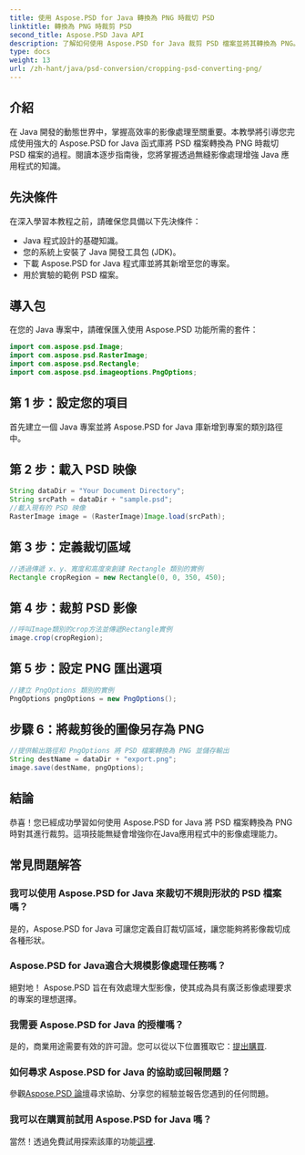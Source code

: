 ```yaml
---
title: 使用 Aspose.PSD for Java 轉換為 PNG 時裁切 PSD
linktitle: 轉換為 PNG 時裁剪 PSD
second_title: Aspose.PSD Java API
description: 了解如何使用 Aspose.PSD for Java 裁剪 PSD 檔案並將其轉換為 PNG。透過高效的影像處理增強您的 Java 應用程式。
type: docs
weight: 13
url: /zh-hant/java/psd-conversion/cropping-psd-converting-png/
---
```

## 介紹
在 Java 開發的動態世界中，掌握高效率的影像處理至關重要。本教學將引導您完成使用強大的 Aspose.PSD for Java 函式庫將 PSD 檔案轉換為 PNG 時裁切 PSD 檔案的過程。閱讀本逐步指南後，您將掌握透過無縫影像處理增強 Java 應用程式的知識。
## 先決條件
在深入學習本教程之前，請確保您具備以下先決條件：
- Java 程式設計的基礎知識。
- 您的系統上安裝了 Java 開發工具包 (JDK)。
- 下載 Aspose.PSD for Java 程式庫並將其新增至您的專案。
- 用於實驗的範例 PSD 檔案。
## 導入包
在您的 Java 專案中，請確保匯入使用 Aspose.PSD 功能所需的套件：
```java
import com.aspose.psd.Image;
import com.aspose.psd.RasterImage;
import com.aspose.psd.Rectangle;
import com.aspose.psd.imageoptions.PngOptions;
```
## 第 1 步：設定您的項目
首先建立一個 Java 專案並將 Aspose.PSD for Java 庫新增到專案的類別路徑中。
## 第 2 步：載入 PSD 映像
```java
String dataDir = "Your Document Directory";
String srcPath = dataDir + "sample.psd";
//載入現有的 PSD 映像
RasterImage image = (RasterImage)Image.load(srcPath);
```
## 第 3 步：定義裁切區域
```java
//透過傳遞 x、y、寬度和高度來創建 Rectangle 類別的實例
Rectangle cropRegion = new Rectangle(0, 0, 350, 450);
```
## 第 4 步：裁剪 PSD 影像
```java
//呼叫Image類別的crop方法並傳遞Rectangle實例
image.crop(cropRegion);
```
## 第 5 步：設定 PNG 匯出選項
```java
//建立 PngOptions 類別的實例
PngOptions pngOptions = new PngOptions();
```
## 步驟 6：將裁剪後的圖像另存為 PNG
```java
//提供輸出路徑和 PngOptions 將 PSD 檔案轉換為 PNG 並儲存輸出
String destName = dataDir + "export.png";
image.save(destName, pngOptions);
```
## 結論
恭喜！您已經成功學習如何使用 Aspose.PSD for Java 將 PSD 檔案轉換為 PNG 時對其進行裁剪。這項技能無疑會增強你在Java應用程式中的影像處理能力。
## 常見問題解答
### 我可以使用 Aspose.PSD for Java 來裁切不規則形狀的 PSD 檔案嗎？
是的，Aspose.PSD for Java 可讓您定義自訂裁切區域，讓您能夠將影像裁切成各種形狀。
### Aspose.PSD for Java適合大規模影像處理任務嗎？
絕對地！ Aspose.PSD 旨在有效處理大型影像，使其成為具有廣泛影像處理要求的專案的理想選擇。
### 我需要 Aspose.PSD for Java 的授權嗎？
是的，商業用途需要有效的許可證。您可以從以下位置獲取它：[提出購買](https://purchase.aspose.com/buy).
### 如何尋求 Aspose.PSD for Java 的協助或回報問題？
參觀[Aspose.PSD 論壇](https://forum.aspose.com/c/psd/34)尋求協助、分享您的經驗並報告您遇到的任何問題。
### 我可以在購買前試用 Aspose.PSD for Java 嗎？
當然！透過免費試用探索該庫的功能[這裡](https://releases.aspose.com/).